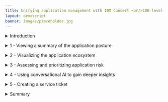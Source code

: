 ```yaml
---
title: Unifying application management with IBM Concert <br/>100-level live demo
layout: demoscript
banner: images/placeholder.jpg
---
```


<span id="top"></span>

<details markdown="1">

<summary>Introduction</summary>

Today we’ll explore how IBM Concert assists an operations manager in understanding and managing a complex application landscape. I’ll show how Concert manages risk and compliance across his application ecosystem.

By unifying data from disparate tools, we’ll see how Concert provides the operations manager with a holistic view of his applications and their dependencies. Then we’ll use Concert’s generative AI capabilities to prioritize issues and provide actionable remediation recommendations to maintain application health.

Let’s get started.

<br/>

</details>

<p/>

<details markdown="1">

<summary>1 - Viewing a summary of the application posture</summary>

<br/>

| **1.1** | **Examine the application landscape** |
| :--- | :--- |
| **Narration** | The operations manager at Focus Financial manages applications hosted across various environments. The application team has recently adopted a microservices architecture which has increased complexity as the applications now span multiple servers and cloud providers. This has introduced new challenges related to security, compliance and change management. |
| **Action** &nbsp; 1.1.1 | Show the **Home** page, which you opened during demo preparation. <br/> <img src="images/1-1-1.png" width="800" /> |
| **Narration** | Upon logging into Concert the operations manager sees a comprehensive overview of his organization’s application lifecycle. His entire application posture is displayed, highlighting key metrics tied to risk, compliance, cost and networking. <br/><br/> The blue sections of the circle indicate areas where the operations team has connected Concert to their application data. The outer red sections indicate problem areas that need to be investigated by the operations team. The gray areas of the circle represent opportunities to provide more information so Concert can provide additional insights. |

**[Go to top](#top)**

<br/><br/>

</details>

<p/>

<details markdown="1">

<summary>2 - Visualizing the application ecosystem</summary>

<br/>

| **2.1** | **Discover application connections and dependencies** |
| :--- | :--- |
| **Action** &nbsp; 2.1.1 | Click **Arena view**. <br/> <img src="images/2-1-1.png" width="800" /> |
| **Narration** | The 'Arena view' provides the operations manager with a comprehensive overview of his entire application ecosystem. Concert ingests data from multiple sources and creates this "App 360" view showing all the applications, environments, source code repositories and deployed images. <br/><br/> The operations manager can hover over any component to highlight the associated dependencies. |
| **Action** &nbsp; 2.1.2 | Hover over the **paymentApp** application. <br/> <img src="images/2-1-2.png" width="800" /> |
| **Narration** | Looking at 'paymentApp,' he sees the Docker images and Github repositories associated with 'paymentApp.' He also sees the environments where ‘paymentApp’ is deployed (in this case, dev, QA, staging and two production environments). |
| **Action** &nbsp; 2.1.3 | Hover over the **prod** environment. <br/> <img src="images/2-1-3.png" width="800" /> |
| **Narration** | Highlighting the 'prod' environment shows the applications that are deployed and the exposed public and private access points. |
| **Action** &nbsp; 2.1.4 | Hover over any **Deployed image**. <br/> <img src="images/2-1-4.png" width="800" /> |
| **Narration** | Highlighting an image shows the associated source code repositories, applications, environments and the exposed public and private access points. |
| **Action** &nbsp; 2.1.5 | Hover over any **Source repository**. <br/> <img src="images/2-1-5.png" width="800" /> |
| **Narration** | Highlighting a source code repository shows the associated images, applications, environments and the exposed public and private access points. |

**[Go to top](#top)**

<br/><br/>

</details>

<p/>

<details markdown="1">

<summary>3 - Assessing and prioritizing application risk</summary>

<br/>

| **3.1** | **View the compliance assessments** |
| :--- | :--- |
| **Narration** | In addition to the baseline application information, Concert can ingest a broad set of data including security, compliance, observability, networking, DevSecOps and cost. Concert normalizes and correlates the ingested data, then uses a generative AI engine to identify issues. <br/><br/> As issues are identified, the operations manager knows he can’t fix all of them immediately. Concert helps him by prioritizing the issues that pose the biggest impact to his specific applications and their environments. |
| **Action** &nbsp; 3.1.1 | Click the **Latest compliance assessments** switch (a green **Latest compliance assessments** section will appear in the diagram). <br/> <img src="images/3-1-1.png" width="800" /> |
| **Narration** | The operations manager is charged with maintaining a good compliance posture and needs to ensure that all his applications adhere to regulatory requirements. <br/><br/> By clicking on ‘Latest compliance assessments,’ the operations manager sees a summary of the compliance assessments for his application environments. The lighter circles represent the environments with the lowest compliance scores, while the darker circles represent those with higher compliance scores. |

<br/>

| **3.2** | **Prioritize and view CVEs** |
| :--- | :--- |
| **Action** &nbsp; 3.2.1 | Click the **Prioritized CVEs** switch (a red **Prioritized CVEs** section will appear in the diagram). <br/> <img src="images/3-2-1.png" width="800" /> |
| **Narration** | The operations manager must also manage the ongoing threats posed by Common Vulnerabilities and Exposures (CVEs). There can be hundreds or even thousands of CVEs that pose potential threats. Concert enables the operations team to prioritize the highest risk vulnerabilities – based on the actual exposure in their specific application environment. Concert uses the details of the specific environment, along with proprietary threat intelligence and business criticality, to calculate the risk posed by each vulnerability. <br/><br/> By clicking ‘Prioritized CVEs,’ the operations manager sees the higher priority CVEs. The darkest circles represent the most critical CVEs. |
| **Action** &nbsp; 3.2.2 | Click a high priority CVE (darkest red). <br/> <img src="images/3-2-2.png" width="800" /> <br/><br/> The following screen will appear: <br/> <img src="images/3-2-3.png" width="800" /> |
| **Narration** | The operations manager selects a CVE to view the details and sees the "blast radius" showing each image and repository where the vulnerable code is deployed. |

**[Go to top](#top)**

<br/><br/>

</details>

<p/>

<details markdown="1">

<summary>4 - Using conversational AI to gain deeper insights</summary>

<br/>

| **4.1** | **Interact with the chatbot** |
| :--- | :--- |
| **Action** &nbsp; 4.1.1 | Click **Ask watsonx**. <br/> <img src="images/4-1-1.png" width="800" /> |
| **Narration** | Concert’s interactive chatbot uses generative AI to dig deeper into Concert’s specific suggestions and explain the potential impact and remediation of each issue. The chatbot uses IBM’s Granite language model and comes pre-trained to have interactive conversations about application risk. The operations manager interactively asks questions about CVE details and engages in a discussion about remediation guidance. |
| **Action** &nbsp; 4.1.2 | Type '**How do I mitigate this CVE?**' in the chatbot. <br/> <img src="images/4-1-2.png" width="800" /> |
| **Narration** | Concert responds like an expert, providing the operations manager with deeper insight into the vulnerability and offering remediation guidance. |
| **Action** &nbsp; 4.1.3 | Click **X** to close the chatbot window. <br/> <img src="images/4-1-3.png" width="800" /> |

**[Go to top](#top)**

<br/><br/>

</details>

<p/>

<details markdown="1">

<summary>5 - Creating a service ticket</summary>

<br/>

| **5.1** | **Open a ticket** |
| :--- | :--- |
| **Narration** | Now that the operations manager fully understands the potential impact of the CVE on his application environment, he can create a service ticket to resolve the issue. Alternatively, the operations manager can configure automation rules to automatically create and assign tickets in the ticketing system. |
| **Action** &nbsp; 5.1.1 | Click **Open ticket** in the first row. <br/> <img src="images/5-1-1.png" width="800" /> <br/><br/> The following **Open a ticket** screen will appear. <br/> <img src="images/5-1-2.png" width="800" /> |
| **Narration** | Concert can connect directly to popular ticketing systems, such as GitHub, Jira and ServiceNow to automatically generate service tickets to remediate the vulnerability. Concert automatically inserts the appropriate text into the ticket fields, automating what would otherwise be a time-consuming task. |

**[Go to top](#top)**

<br/><br/>

</details>

<p/>

<details markdown="1">

<summary>Summary</summary>

We’ve shown how Concert helps an operations manager identify and prioritize application issues, and then facilitate remediation. Before using Concert, the operations team struggled with the manual efforts, multiple tools and extensive data required to manage their applications.

The operations manager leveraged Concert to bridge data silos and provide a 360-degree view of their application operations. Concert analyzed data across diverse application infrastructures environments and helped the operations team proactively ensure the health of their applications.

**[Go to top](#top)**

<br/><br/>

</details>